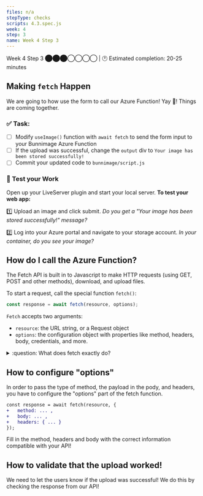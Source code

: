 ```yaml
---
files: n/a
stepType: checks
scripts: 4.3.spec.js
week: 4
step: 3
name: Week 4 Step 3
---
```

Week 4 Step 3 ⬤⬤⬤◯◯◯◯ | 🕐 Estimated completion: 20-25 minutes

## Making `fetch` Happen
We are going to how use the form to call our Azure Function! Yay :tada:! Things are coming together.

### ✅  Task:
- [ ] Modify `useImage()` function with `await fetch` to send the form input to your Bunnimage Azure Function
- [ ] If the upload was successful, change the `output` div to `Your image has been stored successfully!`
- [ ] Commit your updated code to `bunnimage/script.js`

### 🚧 Test your Work
Open up your LiveServer plugin and start your local server. **To test your web app:**

:one: Upload an image and click submit. *Do you get a "Your image has been stored successfully!" message?*

:two: Log into your Azure portal and navigate to your storage account. *In your container, do you see your image?*

## How do I call the Azure Function?

The Fetch API is built in to Javascript to make HTTP requests (using GET, POST and other methods), download, and upload files.

To start a request, call the special function `fetch()`:

```javascript 
const response = await fetch(resource, options);
```

`Fetch` accepts two arguments:
- `resource`: the URL string, or a Request object
- `options`: the configuration object with properties like method, headers, body, credentials, and more.

<details>
<summary>:question: What does fetch exactly do?</summary>
  </br>

`fetch()` starts a request and returns a promise. When the request completes, the promise is resolved with the Response object. **If the request fails due to some network problems, the promise is rejected.**
> Keep this in mind if your function throws a promise error!
  <br><br/>
</details>

## How to configure "options"
In order to pass the type of method, the payload in the pody, and headers, you have to configure the "options" part of the fetch function. 

```diff 
const response = await fetch(resource, {
+   method: ... ,
+   body: ... , 
+   headers: { ... }
});
```

Fill in the method, headers and body with the correct information compatible with your API!

## How to validate that the upload worked!
We need to let the users know if the upload was successful! We do this by checking the response from our API! 
